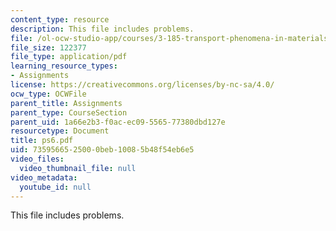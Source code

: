 ```yaml
---
content_type: resource
description: This file includes problems.
file: /ol-ocw-studio-app/courses/3-185-transport-phenomena-in-materials-engineering-fall-2003/7359566525000beb10085b48f54eb6e5_ps6.pdf
file_size: 122377
file_type: application/pdf
learning_resource_types:
- Assignments
license: https://creativecommons.org/licenses/by-nc-sa/4.0/
ocw_type: OCWFile
parent_title: Assignments
parent_type: CourseSection
parent_uid: 1a66e2b3-f0ac-ec09-5565-77380dbd127e
resourcetype: Document
title: ps6.pdf
uid: 73595665-2500-0beb-1008-5b48f54eb6e5
video_files:
  video_thumbnail_file: null
video_metadata:
  youtube_id: null
---
```

This file includes problems.